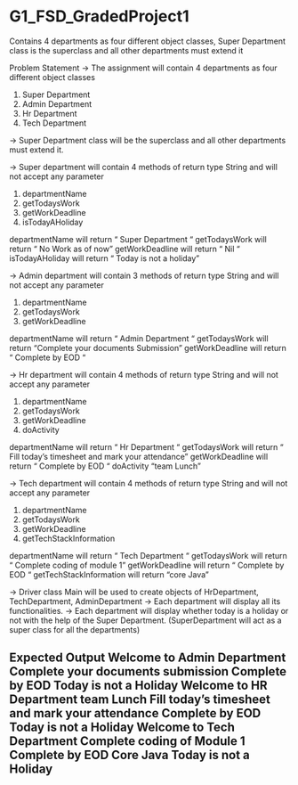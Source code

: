 # G1_FSD_GradedProject1
Contains 4 departments as four different object classes, Super Department class is the superclass and all other departments must extend it

 Problem Statement
 → The assignment will contain 4 departments as four different object classes
1) Super Department
2) Admin Department
3) Hr Department
4) Tech Department
   
→ Super Department class will be the superclass and all other departments must extend it.

→ Super department will contain 4 methods of return type String and will not accept any parameter
1) departmentName
2) getTodaysWork
3) getWorkDeadline
4) isTodayAHoliday
   
departmentName will return “ Super Department “ getTodaysWork will return “ No Work as of now” getWorkDeadline will return “ Nil “
isTodayAHoliday will return “ Today is not a holiday”

→ Admin department will contain 3 methods of return type String and will not accept any parameter
1) departmentName
2) getTodaysWork
3) getWorkDeadline
   
departmentName will return “ Admin Department “
getTodaysWork will return “Complete your documents Submission” getWorkDeadline will return “ Complete by EOD “

→ Hr department will contain 4 methods of return type String and will not accept any parameter
1) departmentName
2) getTodaysWork
3) getWorkDeadline
4) doActivity
 
 departmentName will return “ Hr Department “
getTodaysWork will return “ Fill today’s timesheet and mark your attendance” getWorkDeadline will return “ Complete by EOD “
doActivity “team Lunch”

→ Tech department will contain 4 methods of return type String and will not accept any parameter
1) departmentName
2) getTodaysWork
3) getWorkDeadline
4) getTechStackInformation
   
departmentName will return “ Tech Department “ getTodaysWork will return “ Complete coding of module 1” getWorkDeadline will return “ Complete by EOD “ getTechStackInformation will return “core Java”

→ Driver class Main will be used to create objects of HrDepartment, TechDepartment, AdminDepartment
→ Each department will display all its functionalities.
→ Each department will display whether today is a holiday or not with the help of the Super Department. (SuperDepartment will act as a super class for all the departments)

Expected Output
Welcome to Admin Department Complete your documents submission Complete by EOD
Today is not a Holiday
Welcome to HR Department
team Lunch
Fill today’s timesheet and mark your attendance Complete by EOD
Today is not a Holiday
Welcome to Tech Department Complete coding of Module 1 Complete by EOD
Core Java
Today is not a Holiday
------------------------------------------------------------------
